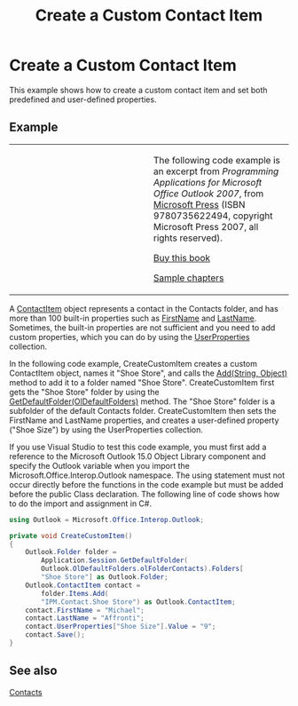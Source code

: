 ﻿---
title: 'Create a Custom Contact Item'
TOCTitle: 'Create a Custom Contact Item'
ms:assetid: 24b2a104-a0a7-469b-9676-a07cab613f59
ms:mtpsurl: https://msdn.microsoft.com/en-us/library/Ff184596(v=office.15)
ms:contentKeyID: 55119831
ms.date: 07/24/2014
mtps_version: v=office.15
dev_langs:
- csharp
---

# Create a Custom Contact Item

This example shows how to create a custom contact item and set both predefined and user-defined properties.

## Example

<table>
<colgroup>
<col style="width: 50%" />
<col style="width: 50%" />
</colgroup>
<tbody>
<tr class="odd">
<td><p></p></td>
<td><p>The following code example is an excerpt from <em>Programming Applications for Microsoft Office Outlook 2007</em>, from <a href="http://www.microsoft.com/learning/books/default.mspx">Microsoft Press</a> (ISBN 9780735622494, copyright Microsoft Press 2007, all rights reserved).</p>
<p><a href="http://www.amazon.com/gp/product/0735622493?ie=utf8%26tag=msmsdn-20%26linkcode=as2%26camp=1789%26creative=9325%26creativeasin=0735622493">Buy this book</a></p>
<p><a href="https://msdn.microsoft.com/en-us/library/cc513844(v=office.15)">Sample chapters</a></p></td>
</tr>
</tbody>
</table>


A [ContactItem](https://msdn.microsoft.com/en-us/library/bb644956\(v=office.15\)) object represents a contact in the Contacts folder, and has more than 100 built-in properties such as [FirstName](https://msdn.microsoft.com/en-us/library/bb652965\(v=office.15\)) and [LastName](https://msdn.microsoft.com/en-us/library/bb609750\(v=office.15\)). Sometimes, the built-in properties are not sufficient and you need to add custom properties, which you can do by using the [UserProperties](https://msdn.microsoft.com/en-us/library/bb611428\(v=office.15\)) collection.

In the following code example, CreateCustomItem creates a custom ContactItem object, names it "Shoe Store", and calls the [Add(String, Object)](https://msdn.microsoft.com/en-us/library/bb645065\(v=office.15\)) method to add it to a folder named "Shoe Store". CreateCustomItem first gets the "Shoe Store" folder by using the [GetDefaultFolder(OlDefaultFolders)](https://msdn.microsoft.com/en-us/library/bb646473\(v=office.15\)) method. The "Shoe Store" folder is a subfolder of the default Contacts folder. CreateCustomItem then sets the FirstName and LastName properties, and creates a user-defined property ("Shoe Size") by using the UserProperties collection.

If you use Visual Studio to test this code example, you must first add a reference to the Microsoft Outlook 15.0 Object Library component and specify the Outlook variable when you import the Microsoft.Office.Interop.Outlook namespace. The using statement must not occur directly before the functions in the code example but must be added before the public Class declaration. The following line of code shows how to do the import and assignment in C\#.

``` csharp
using Outlook = Microsoft.Office.Interop.Outlook;
```

``` csharp
private void CreateCustomItem()
{
    Outlook.Folder folder =
        Application.Session.GetDefaultFolder(
        Outlook.OlDefaultFolders.olFolderContacts).Folders[
        "Shoe Store"] as Outlook.Folder;
    Outlook.ContactItem contact =
        folder.Items.Add(
        "IPM.Contact.Shoe Store") as Outlook.ContactItem;
    contact.FirstName = "Michael";
    contact.LastName = "Affronti";
    contact.UserProperties["Shoe Size"].Value = "9";
    contact.Save();
}
```

## See also



[Contacts](contacts.md)

